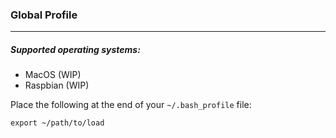 ### Global Profile
---

##### Supported operating systems:

- MacOS (WIP)
- Raspbian (WIP)


Place the following at the end of your `~/.bash_profile` file:

```
export ~/path/to/load
```
